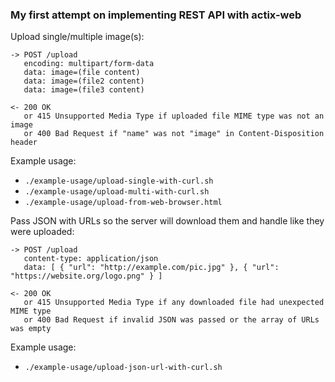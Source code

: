 ### My first attempt on implementing REST API with actix-web


Upload single/multiple image(s):
```
-> POST /upload
   encoding: multipart/form-data
   data: image=(file content)
   data: image=(file2 content)
   data: image=(file3 content)

<- 200 OK
   or 415 Unsupported Media Type if uploaded file MIME type was not an image
   or 400 Bad Request if "name" was not "image" in Content-Disposition header
```
Example usage:
* `./example-usage/upload-single-with-curl.sh`
* `./example-usage/upload-multi-with-curl.sh`
* `./example-usage/upload-from-web-browser.html`


Pass JSON with URLs so the server will download them and handle like they were uploaded:
```
-> POST /upload
   content-type: application/json
   data: [ { "url": "http://example.com/pic.jpg" }, { "url": "https://website.org/logo.png" } ]

<- 200 OK
   or 415 Unsupported Media Type if any downloaded file had unexpected MIME type
   or 400 Bad Request if invalid JSON was passed or the array of URLs was empty
```
Example usage:
* `./example-usage/upload-json-url-with-curl.sh`
